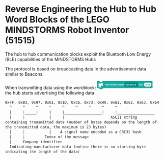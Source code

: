 # Reverse Engineering the Hub to Hub Word Blocks of the LEGO MINDSTORMS Robot Inventor (51515)

The hub to hub communication blocks exploit the Bluetooth Low Energy (BLE) capabilities of the MINDSTORMS Hubs

The protocol is based on broadcasting data in the advertisement data similar to Beacons. 

When transmitting data using the wordblock: <img src="images/broadcast.svg" alt="transmit block: hub transmit signal signal111 with abcd" style="height:20pt;"/> the hub starts advertising the following data

```
0xFF, 0x03, 0x97, 0x01, 0x1D, 0xC6, 0x73, 0x49, 0x61, 0x62, 0x63, 0x64
  ^     ^     ^     ^     ^     ^     ^     ^     ^
  |     |_____|     |     |_________________|     |_________________
  |     |           |     |                     ASCII string containing transmitted data (number of bytes depends on the length of the transmitted data, the maximum is 23 bytes)
  |     |           |    4 signal name encoded as a CRC32 hash
  |     |         Index of the message
  |     Company identifier
  Indicating manufacturer data (notice there is no starting byte indicating the length of the data)
  ```



